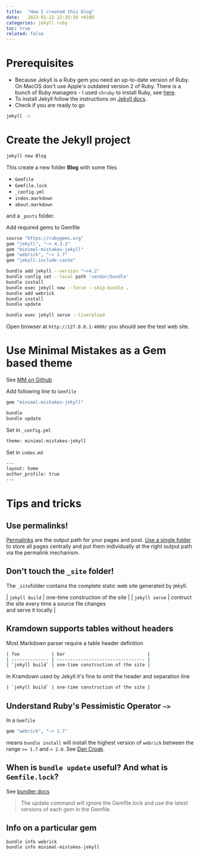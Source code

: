 ```yaml
---
title:  "How I created this blog"
date:   2023-01-22 22:35:50 +0100
categories: jekyll ruby
toc: true
related: false
---
```


# Prerequisites

* Because Jekyll is a Ruby gem you need an up-to-date version of Ruby. On MacOS don't use Apple's outdated version 2 of Ruby. There is a bunch of Ruby managers - I used `chruby` to install Ruby, see [here](https://www.moncefbelyamani.com/how-to-install-xcode-homebrew-git-rvm-ruby-on-mac/).
* To install Jekyll follow the instructions on [Jekyll docs](https://jekyllrb.com/docs/installation/).
* Check if you are ready to go

```bash
jekyll -v
``` 


# Create the Jekyll project

```bash
jekyll new Blog
```
This create a new folder **Blog** with some files
* `Gemfile`
* `Gemfile.lock`
* `_config.yml`
* `index.markdown`
* `about.markdown`

and a `_posts` folder.



Add required gems to Gemfile
```ruby
source "https://rubygems.org"
gem "jekyll", "~> 4.3.2"
gem "minimal-mistakes-jekyll"
gem "webrick", "~> 1.7"
gem "jekyll-include-cache"
```

```bash
bundle add jekyll --version "~>4.2"
bundle config set --local path 'vendor/bundle'
bundle install
bundle exec jekyll new --force --skip-bundle .
bundle add webrick
bundle install
bundle update
```

```bash
bundle exec jekyll serve --livereload
```

Open browser at `http://127.0.0.1:4000/` you should see the test web site.


# Use Minimal Mistakes as a Gem based theme

See [MM on Github](https://github.com/mmistakes/minimal-mistakes)

Add following line to `Gemfile`

```bash
gem "minimal-mistakes-jekyll"
```

```bash
bundle
bundle update
```

Set in `_config.yml`

```bash
theme: minimal-mistakes-jekyll
```

Set in `index.md`

```bash
---
layout: home
author_profile: true
---
```

# Tips and tricks

## Use permalinks!

[Permalinks](https://jekyllrb.com/docs/permalinks/) are the output path for your pages and post. [Use a single folder](https://mmistakes.github.io/minimal-mistakes/docs/pages/) to store all pages centrally and put them individually at the right output path via the permalink mechanism.

## Don't touch the `_site` folder!

The `_site`folder contains the complete static web site generated by jekyll.

| `jekyll build` | one-time construction of the site | 
| `jekyll serve` | contruct the site every time a source file changes <br> and serve it locally | 

## Kramdown supports tables without headers

Most Markdown parser require a table header definition

```bash
| foo            | bar                               | 
| -------------- | --------------------------------- | 
| `jekyll build` | one-time construction of the site | 
```

In Kramdown used by Jekyll it's fine to omit the header and separation line

```bash
| `jekyll build` | one-time construction of the site | 
```

## Understand Ruby's Pessimistic Operator `~>`

In a `Gemfile`

```bash
gem "webrick", "~> 1.7"
```

means `bundle install` will install the highest version of `webrick` between the range `>= 1.7` and `< 2.0`.
See [Dan Croak](https://thoughtbot.com/blog/rubys-pessimistic-operator).


## When is  `bundle update` useful? And what is `Gemfile.lock`?

See [bundler docs](https://bundler.io/v1.13/man/bundle-update.1.html)

> The update command will ignore the Gemfile.lock and use the latest versions of each gem in the Gemfile.

## Info on a particular gem

```bash
bundle info webrick
bundle info minimal-mistakes-jekyll
```